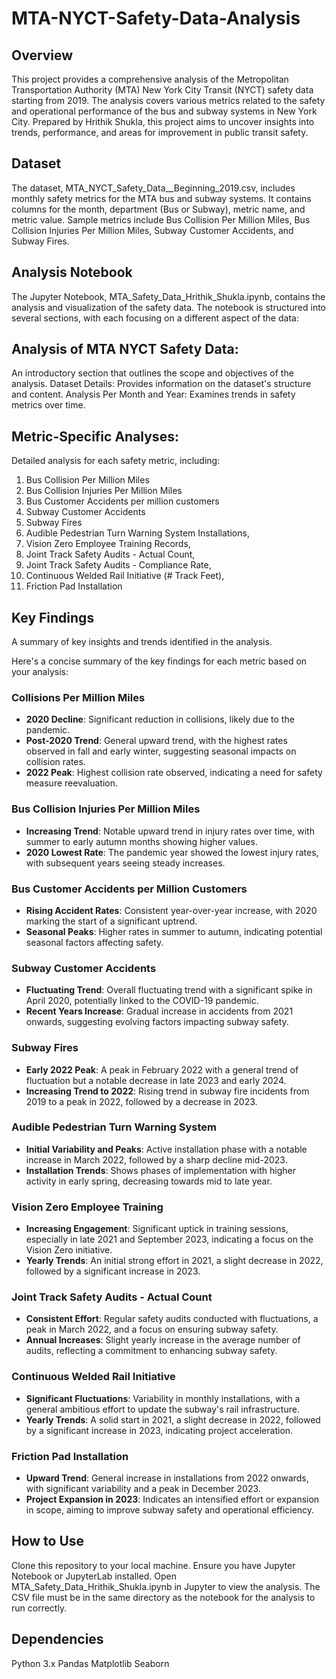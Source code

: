 # MTA-NYCT-Safety-Data-Analysis

## Overview
This project provides a comprehensive analysis of the Metropolitan Transportation Authority (MTA) New York City Transit (NYCT) safety data starting from 2019. The analysis covers various metrics related to the safety and operational performance of the bus and subway systems in New York City. Prepared by Hrithik Shukla, this project aims to uncover insights into trends, performance, and areas for improvement in public transit safety.

## Dataset
The dataset, MTA_NYCT_Safety_Data__Beginning_2019.csv, includes monthly safety metrics for the MTA bus and subway systems. It contains columns for the month, department (Bus or Subway), metric name, and metric value. Sample metrics include Bus Collision Per Million Miles, Bus Collision Injuries Per Million Miles, Subway Customer Accidents, and Subway Fires.

## Analysis Notebook
The Jupyter Notebook, MTA_Safety_Data_Hrithik_Shukla.ipynb, contains the analysis and visualization of the safety data. The notebook is structured into several sections, with each focusing on a different aspect of the data:

## Analysis of MTA NYCT Safety Data: 
An introductory section that outlines the scope and objectives of the analysis.
Dataset Details: Provides information on the dataset's structure and content.
Analysis Per Month and Year: Examines trends in safety metrics over time.

## Metric-Specific Analyses: 
Detailed analysis for each safety metric, including:
1. Bus Collision Per Million Miles
2. Bus Collision Injuries Per Million Miles
3. Bus Customer Accidents per million customers
4. Subway Customer Accidents
5. Subway Fires
6. Audible Pedestrian Turn Warning System Installations,
7. Vision Zero Employee Training Records,
8. Joint Track Safety Audits - Actual Count,
9. Joint Track Safety Audits - Compliance Rate,
10. Continuous Welded Rail Initiative (# Track Feet),
11. Friction Pad Installation
    
## Key Findings
A summary of key insights and trends identified in the analysis. 

Here's a concise summary of the key findings for each metric based on your analysis:

### Collisions Per Million Miles
- **2020 Decline**: Significant reduction in collisions, likely due to the pandemic.
- **Post-2020 Trend**: General upward trend, with the highest rates observed in fall and early winter, suggesting seasonal impacts on collision rates.
- **2022 Peak**: Highest collision rate observed, indicating a need for safety measure reevaluation.

### Bus Collision Injuries Per Million Miles
- **Increasing Trend**: Notable upward trend in injury rates over time, with summer to early autumn months showing higher values.
- **2020 Lowest Rate**: The pandemic year showed the lowest injury rates, with subsequent years seeing steady increases.

### Bus Customer Accidents per Million Customers
- **Rising Accident Rates**: Consistent year-over-year increase, with 2020 marking the start of a significant uptrend.
- **Seasonal Peaks**: Higher rates in summer to autumn, indicating potential seasonal factors affecting safety.

### Subway Customer Accidents
- **Fluctuating Trend**: Overall fluctuating trend with a significant spike in April 2020, potentially linked to the COVID-19 pandemic.
- **Recent Years Increase**: Gradual increase in accidents from 2021 onwards, suggesting evolving factors impacting subway safety.

### Subway Fires
- **Early 2022 Peak**: A peak in February 2022 with a general trend of fluctuation but a notable decrease in late 2023 and early 2024.
- **Increasing Trend to 2022**: Rising trend in subway fire incidents from 2019 to a peak in 2022, followed by a decrease in 2023.

### Audible Pedestrian Turn Warning System
- **Initial Variability and Peaks**: Active installation phase with a notable increase in March 2022, followed by a sharp decline mid-2023.
- **Installation Trends**: Shows phases of implementation with higher activity in early spring, decreasing towards mid to late year.

### Vision Zero Employee Training
- **Increasing Engagement**: Significant uptick in training sessions, especially in late 2021 and September 2023, indicating a focus on the Vision Zero initiative.
- **Yearly Trends**: An initial strong effort in 2021, a slight decrease in 2022, followed by a significant increase in 2023.

### Joint Track Safety Audits - Actual Count
- **Consistent Effort**: Regular safety audits conducted with fluctuations, a peak in March 2022, and a focus on ensuring subway safety.
- **Annual Increases**: Slight yearly increase in the average number of audits, reflecting a commitment to enhancing subway safety.

### Continuous Welded Rail Initiative
- **Significant Fluctuations**: Variability in monthly installations, with a general ambitious effort to update the subway's rail infrastructure.
- **Yearly Trends**: A solid start in 2021, a slight decrease in 2022, followed by a significant increase in 2023, indicating project acceleration.

### Friction Pad Installation
- **Upward Trend**: General increase in installations from 2022 onwards, with significant variability and a peak in December 2023.
- **Project Expansion in 2023**: Indicates an intensified effort or expansion in scope, aiming to improve subway safety and operational efficiency.

## How to Use
Clone this repository to your local machine.
Ensure you have Jupyter Notebook or JupyterLab installed.
Open MTA_Safety_Data_Hrithik_Shukla.ipynb in Jupyter to view the analysis.
The CSV file must be in the same directory as the notebook for the analysis to run correctly.

## Dependencies
Python 3.x
Pandas
Matplotlib
Seaborn
